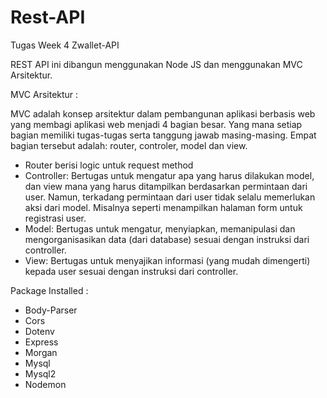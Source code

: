 # Rest-API

Tugas Week 4 Zwallet-API

REST API ini dibangun menggunakan Node JS dan menggunakan MVC Arsitektur.

MVC Arsitektur :

MVC adalah konsep arsitektur dalam pembangunan aplikasi berbasis web yang membagi aplikasi web menjadi 4 bagian besar. Yang mana setiap bagian memiliki tugas-tugas serta tanggung jawab masing-masing. Empat bagian tersebut adalah: router, controler, model dan view.

- Router berisi logic untuk request method
- Controller: Bertugas untuk mengatur apa yang harus dilakukan model, dan view mana yang harus ditampilkan berdasarkan permintaan dari user. Namun, terkadang permintaan dari user tidak selalu memerlukan aksi dari model. Misalnya seperti menampilkan halaman form untuk registrasi user.
- Model: Bertugas untuk mengatur, menyiapkan, memanipulasi dan mengorganisasikan data (dari database) sesuai dengan instruksi dari controller.
- View: Bertugas untuk menyajikan informasi (yang mudah dimengerti) kepada user sesuai dengan instruksi dari controller.

Package Installed :
- Body-Parser
- Cors
- Dotenv
- Express
- Morgan
- Mysql
- Mysql2
- Nodemon
